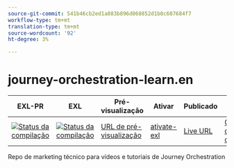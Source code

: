 ```yaml
---
source-git-commit: 541b46cb2ed1a883b896d068852d1b8c607684f7
workflow-type: tm+mt
translation-type: tm+mt
source-wordcount: '92'
ht-degree: 3%

---
```

# journey-orchestration-learn.en

| EXL-PR | EXL | Pré-visualização | Ativar | Publicado | Ajuda |
|--- |--- |--- |--- |--- |--- |
| [![Status da compilação](https://docs.ci.corp.adobe.com/view/exl-pr/job/journey-orchestration-learn.en_pr-exl/badge/icon)](https://docs.ci.corp.adobe.com/view/exl-pr/job/journey-orchestration-learn.en_pr-exl/lastBuild/) | [![Status da compilação](https://docs.ci.corp.adobe.com/view/exl-pr/job/journey-orchestration-learn.en_exl/lastBuild/badge/icon)](https://docs.ci.corp.adobe.com/view/exl-pr/job/journey-orchestration-learn.en_exl/lastBuild/lastBuild) | [URL de pré-visualização](https://experienceleague.corp.adobe.com/docs/journey-orchestration-learn/using/home.html?lang=en) | [ativate-exl](https://docs.ci.corp.adobe.com/job/activate-exl/build/) | [Live URL](https://experienceleague.adobe.com/docs/journey-orchestration-learn/using/home.html?lang=en) | [Guia de criação](https://experienceleague.adobe.com/docs/authoring-guide-exl/using/home.html?lang=en) |

Repo de marketing técnico para vídeos e tutoriais de Journey Orchestration
